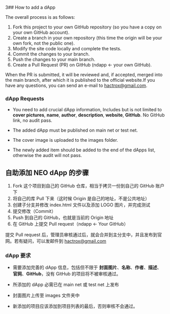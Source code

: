 3## How to add a dApp

The overall process is as follows:

1. Fork this project to your own GitHub repository (so you have a copy on your own GitHub account).
2. Create a branch in your own repository (this time the origin will be your own fork, not the public one).
3. Modify the site code locally and complete the tests.
4. Commit the changes to your branch.
5. Push the changes to your main branch.
6. Create a Pull Request (PR) on GitHub (ndapp ← your own GitHub).

When the PR is submitted, it will be reviewed and, if accepted, merged into the main branch, after which it is published to the official website.If you have any questions, you can send an e-mail to [hactrox@gmail.com](mailto:hactrox@gmail.com).

### dApp Requests

- You need to add crucial dApp information, Includes but is not limited to **cover pictures**, **name**, **author**, **description**, **website**, **GitHub**. No GitHub link, no audit pass.

- The added dApp must be published on main net or test net.
- The cover image is uploaded to the images folder.
- The newly added item should be added to the end of the dApps list, otherwise the audit will not pass.


## 自助添加 NEO dApp 的步骤

1. Fork 这个项目到自己的 GitHub 仓库，相当于拷贝一份到自己的 GitHub 账户下
2. 将自己的库 Pull 下来（这时候 Origin 是自己的地址，不是公共地址）
3. 创建子分支并修改 index.html 文件以及添加 LOGO 图片，并完成测试
4. 提交修改（Commit）
5. Push 到自己的 GitHub，也就是当前的 Origin 地址
6. 在 GitHub 上提交 Pull request（ndapp ← Your GitHub）

提交 Pull request 后，管理员审核通过后，就会合并到主分支中，并且发布到官网。若有疑问，可以发邮件到 [hactrox@gmail.com](mailto:hactrox@gmail.com)

### dApp 要求

- 需要添加完善的 dApp 信息，包括但不限于 **封面图片**、**名称**、**作者**、**描述**、**官网**、**GitHub**，没有 GitHub 的项目将不被审核通过。
- 所添加的 dApp 必需已在 main net 或 test net 上发布

- 封面图片上传至 images 文件夹中
- 新添加的项目应该添加到项目列表的最后，否则审核不会通过。
